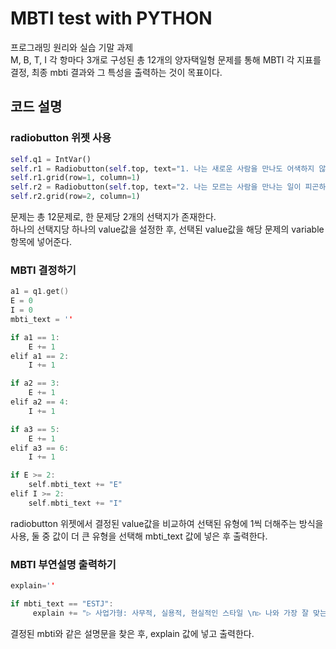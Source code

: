 # MBTI test with PYTHON
프로그래밍 원리와 실습 기말 과제      
M, B, T, I 각 항마다 3개로 구성된 총 12개의 양자택일형 문제를 통해 MBTI 각 지표를 결정, 최종 mbti 결과와 그 특성을 출력하는 것이 목표이다.
## 코드 설명
### radiobutton 위젯 사용
```python
self.q1 = IntVar()
self.r1 = Radiobutton(self.top, text="1. 나는 새로운 사람을 만나도 어색하지 않다.", variable=self.q1, value=1)
self.r1.grid(row=1, column=1)
self.r2 = Radiobutton(self.top, text="2. 나는 모르는 사람을 만나는 일이 피곤하다.", variable=self.q1, value=2)
self.r2.grid(row=2, column=1)  
```
문제는 총 12문제로, 한 문제당 2개의 선택지가 존재한다.     
하나의 선택지당 하나의 value값을 설정한 후, 선택된 value값을 해당 문제의 variable항목에 넣어준다.

### MBTI 결정하기
```c
a1 = q1.get()
E = 0
I = 0
mbti_text = ''

if a1 == 1:
    E += 1
elif a1 == 2:
    I += 1

if a2 == 3:
    E += 1
elif a2 == 4:
    I += 1

if a3 == 5:
    E += 1
elif a3 == 6:
    I += 1

if E >= 2:
    self.mbti_text += "E"
elif I >= 2:
    self.mbti_text += "I"
```      
radiobutton 위젯에서 결정된 value값을 비교하여 선택된 유형에 1씩 더해주는 방식을 사용, 둘 중 값이 더 큰 유형을 선택해 mbti_text 값에 넣은 후 출력한다.

### MBTI 부연설명 출력하기
```c
explain=''

if mbti_text == "ESTJ":
     explain += "▷ 사업가형: 사무적, 실용적, 현실적인 스타일 \n▷ 나와 가장 잘 맞는 MBTI는?: INFP \n▷ 나와 가장 잘 안맞는 MBTI는?: INFJ"
```           
결정된 mbti와 같은 설명문을 찾은 후, explain 값에 넣고 출력한다.
